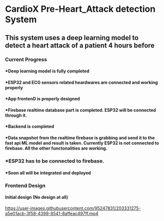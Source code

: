 # CardioX Pre-Heart_Attack detection System

## This system uses a deep learning model to detect a heart attack of a patient 4 hours before
### Current Progress
#### *Deep learning model is fully completed
#### *ESP32 and ECG sensors related heardwares are connected and working properly
#### *App frontenD is properly designed
#### *Firebase realtime database part is completed. ESP32 will be connected through it.
#### *Backend is completed
#### *Data snapshot from the realtime firebase is grabbing and send it to the fast api ML model and result is taken. Currently ESP32 is not connected to firebase. All the other functonalities are working.
### *ESP32 has to be connected to firebase.
#### *Soon all will be integrated and deployed

### Frontend Design 




#### Initial design (No design at all)
https://user-images.githubusercontent.com/95247831/203331275-a5e01acb-3f58-4399-8541-8affeac497ff.mp4
